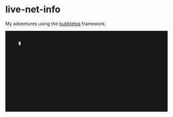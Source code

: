 # live-net-info

My adventures using the [bubbletea](https://github.com/charmbracelet/bubbletea) framework.

<img width="800" src="./live-net-info.gif" />
